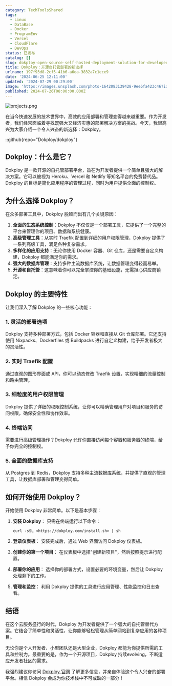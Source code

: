 ```yaml
---
category: TechToolsShared
tags:
  - Linux
  - DataBase
  - Docker
  - ProgramEnv
  - Vercel
  - CloudFlare
  - DevOps
status: 已发布
catalog: []
slug: dokploy-open-source-self-hosted-deployment-solution-for-developers
title: Dokploy：开源自托管部署的新选择
urlname: 197f93d8-2cf5-41b6-a6ea-3832a7c1ece9
date: '2024-06-25 12:11:00'
updated: '2024-07-29 00:29:00'
image: 'https://images.unsplash.com/photo-1642083139428-9ee5fa423c46?ixlib=rb-4.0.3&q=85&fm=jpg&crop=entropy&cs=srgb'
published: 2024-07-26T08:00:00.000Z
---
```


![projects.png](https://prod-files-secure.s3.us-west-2.amazonaws.com/5d24fe63-e567-4804-86f9-9fdc62e13082/adfdc1fe-2109-46ac-9ad4-f50e8631f20c/projects.png?X-Amz-Algorithm=AWS4-HMAC-SHA256&X-Amz-Content-Sha256=UNSIGNED-PAYLOAD&X-Amz-Credential=ASIAZI2LB466QEIJ6DNV%2F20250310%2Fus-west-2%2Fs3%2Faws4_request&X-Amz-Date=20250310T213310Z&X-Amz-Expires=3600&X-Amz-Security-Token=IQoJb3JpZ2luX2VjEE0aCXVzLXdlc3QtMiJHMEUCIQC9mmrqrJ3o0nixHUtMB6sYWHVNsdoizZ9jObXZArTYDAIgQWlZwWXPOBqs258vnDF13EHTh1Cs84Uq4nCxIMJM1E0qiAQIlv%2F%2F%2F%2F%2F%2F%2F%2F%2F%2FARAAGgw2Mzc0MjMxODM4MDUiDLIlsRl6iv7R5gXgtyrcAxfgEmNBqVCn%2FHiSJnhnkNI62VKKtxRM8JZ0CkU28Xbo0Dc%2FGZH0%2F%2FdG0OKGfylpVyaN0FM2fp79Hhon45I0NFrGgRVlZk63UIWWXhXabG5i%2FyHGi0vhmCq5158DU74e05NdmzlGweojQ4Q5T16FTrzFMN4BeUZUVwKCwYYdGNvEBsIorkNvY2nu3N%2BEhIy%2BDLajoxKQWviPFqHHL4n3Mb9o34TQEKr706z7hxXzaUwwaaR33nYi0DGcfOWaUelzg2Lzn4jcYGXt0UXs4jjPvUkp9RH%2FPQeS4nEKR3eUOonEzdghagZtuRE4yedzrnI4yuWHvfnMODIuEhuJcXepAfGei6Vuxj67v5pk6mEaDrzg9m5Ukqf84vKGxO9wADbpEQ0apx6unBXAkpd3OM4jVB0dJS9S1LLal5Zk42je8WREEm5LnJKHFAzwYipwHUK71pMVm09qAQ9jtWsQ2xV2WZT%2B1LeoRcVGlssekAorQCxY0IhHqd5L66NAM3Anwy5VkyQxEagq8jEIG3dUrJ0pLTPXQYS%2BQaBzQeBjNhlYcBI1OAAokbff%2F9QJen3NyBFA7fDyFt7dbKiGn7uKhSQ58Es%2FG51VuKjVQvRtfnPh6s4DADMym6abi2wJAsO5MLGrvb4GOqUBC1VgZhhkskhsy9aJvrYtmxw4X8QuHaKiTWm3jE7MvxucUQ2PdVUr8rqtQT5CCbsIHSjxiq8Go4DnxBieUd8TRueKGymleqSKX3IiKLVV%2BDSL8xMGLVn6POARDGCmAEKMy0n5QibZsdO0bGKJh57AEaloeuAtfXiUYEXsODjFLZQqjbnnbUmV62OiYtJM9WEEj7Kh3w0IizEpjCzXF%2FmhVBpYNhLy&X-Amz-Signature=9538eabbf1702f97f7f62dc94daa786699253b7a948b0ad4111d2b77a5beb526&X-Amz-SignedHeaders=host&x-id=GetObject)


在当今快速发展的技术世界中，高效的应用部署和管理变得越来越重要。作为开发者，我们经常面临着寻找既强大又经济实惠的部署解决方案的挑战。今天，我很高兴为大家介绍一个令人兴奋的新选择：Dokploy。


::github{repo="Dokploy/dokploy"}


## Dokploy：什么是它？


Dokploy 是一款开源的自托管部署平台，旨在为开发者提供一个简单且强大的解决方案。它可以被视为 Heroku、Vercel 和 Netlify 等知名平台的免费替代品。Dokploy 的目标是简化应用程序的管理过程，同时为用户提供全面的控制权。


## 为什么选择 Dokploy？


在众多部署工具中，Dokploy 脱颖而出有几个关键原因：

1. **全面的生态系统控制**：Dokploy 不仅仅是一个部署工具，它提供了一个完整的平台来管理你的项目、数据和系统健康。
2. **高级管理工具**：从实时 Traefik 配置到详细的用户权限管理，Dokploy 提供了一系列高级工具，满足各种复杂需求。
3. **多样化的应用支持**：无论你使用 Docker 容器、Git 仓库，还是需要自定义构建，Dokploy 都能满足你的需求。
4. **强大的数据库管理**：支持多种主流数据库系统，让数据管理变得轻而易举。
5. **开源和自托管**：这意味着你可以完全掌控你的基础设施，无需担心供应商锁定。

## Dokploy 的主要特性


让我们深入了解 Dokploy 的一些核心功能：


### 1. 灵活的部署选项


Dokploy 支持多种部署方式，包括 Docker 容器和直接从 Git 仓库部署。它还支持使用 Nixpacks、Dockerfiles 或 Buildpacks 进行自定义构建，给予开发者极大的灵活性。


### 2. 实时 Traefik 配置


通过直观的图形界面或 API，你可以动态修改 Traefik 设置，实现精细的流量控制和路由管理。


### 3. 细粒度的用户权限管理


Dokploy 提供了详细的权限控制系统，让你可以精确管理用户对项目和服务的访问权限，确保安全性和协作效率。


### 4. 终端访问


需要进行高级管理操作？Dokploy 允许你直接访问每个容器和服务器的终端，给予你完全的控制权。


### 5. 全面的数据库支持


从 Postgres 到 Redis，Dokploy 支持多种主流数据库系统，并提供了直观的管理工具，让数据库部署和管理变得简单。


## 如何开始使用 Dokploy？


开始使用 Dokploy 非常简单。以下是基本步骤：

1. **安装 Dokploy**：
只需在终端运行以下命令：

    ```plain text
    curl -sSL <https://dokploy.com/install.sh> | sh
    ```

2. **登录仪表板**：
安装完成后，通过 Web 界面访问 Dokploy 仪表板。
3. **创建你的第一个项目**：
在仪表板中选择"创建新项目"，然后按照提示进行配置。
4. **部署你的应用**：
选择你的部署方式，设置必要的环境变量，然后让 Dokploy 处理剩下的工作。
5. **管理和监控**：
利用 Dokploy 提供的工具进行应用管理、性能监控和日志查看。

## 结语


在这个云服务盛行的时代，Dokploy 为开发者提供了一个强大的自托管替代方案。它结合了简单性和灵活性，让你能够轻松管理从简单网站到复杂应用的各种项目。


无论你是个人开发者、小型团队还是大型企业，Dokploy 都能为你提供所需的工具和控制力。最重要的是，作为一个开源项目，Dokploy 持续evolving，不断适应开发者社区的需求。


我强烈建议你访问 [Dokploy 官网](https://dokploy.com/) 了解更多信息，并亲自体验这个令人兴奋的部署平台。相信 Dokploy 会成为你技术栈中不可或缺的一部分！

